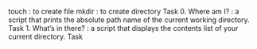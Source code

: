 touch : to create file 
mkdir : to create directory
Task 0. Where am I? : a script that prints the absolute path name of the current working directory.
Task 1. What’s in there? : a script that displays the contents list of your current directory.
Task 
